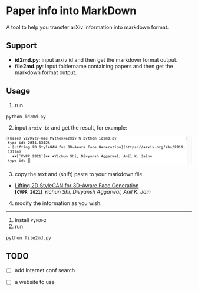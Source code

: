 # Paper info into MarkDown

A tool to help you transfer arXiv information into markdown format.



## Support

- **id2md.py**: input arxiv id and then get the markdown format output.
- **file2md.py**: input foldername containing papers and then get the markdown format output.



## Usage

1. run

```bash
python id2md.py
```

2. input `arxiv id` and get the result, for example:

![image-20230328221815128](https://raw.githubusercontent.com/yzy1996/Image-Hosting/master/202303282218968.png)

3. copy the text and (shift) paste to your markdown file.

- [Lifting 2D StyleGAN for 3D-Aware Face Generation](https://arxiv.org/abs/2011.13126)  
  **[`CVPR 2021`]** *Yichun Shi, Divyansh Aggarwal, Anil K. Jain*

4. modify the information as you wish.

---



1. install `PyPDF2`
2. run

```bash
python file2md.py
```



## TODO

- [ ] add Internet conf search
- [ ] a website to use

